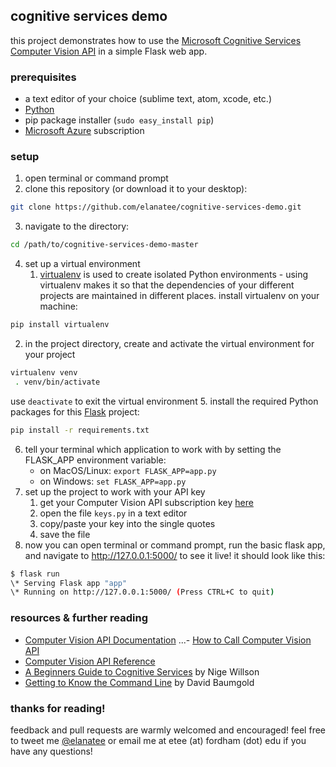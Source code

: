 ## cognitive services demo

this project demonstrates how to use the [Microsoft Cognitive Services](https://www.microsoft.com/cognitive-services/) [Computer Vision API](https://www.microsoft.com/cognitive-services/en-us/computer-vision-api) in a simple Flask web app. 

### prerequisites 
- a text editor of your choice (sublime text, atom, xcode, etc.)
- [Python](https://www.python.org/downloads/)
- pip package installer (`sudo easy_install pip`)
- [Microsoft Azure](https://azure.microsoft.com) subscription 

### setup 
1. open terminal or command prompt
2. clone this repository (or download it to your desktop):
```bash
git clone https://github.com/elanatee/cognitive-services-demo.git
```
3. navigate to the directory: 
```bash
cd /path/to/cognitive-services-demo-master
```
4. set up a virtual environment
   1. [virtualenv](http://docs.python-guide.org/en/latest/dev/virtualenvs/) is used to create isolated Python environments - using virtualenv makes it so that the dependencies of your different projects are maintained in different places. install virtualenv on your machine:
```bash
pip install virtualenv
```
   2. in the project directory, create and activate the virtual environment for your project
```bash
virtualenv venv
 . venv/bin/activate
```
   use `deactivate` to exit the virtual environment
5. install the required Python packages for this [Flask](http://flask.pocoo.org/docs/0.11/) project:
```bash
pip install -r requirements.txt
``` 
6. tell your terminal which application to work with by setting the FLASK_APP environment variable:
   - on MacOS/Linux: `export FLASK_APP=app.py`
   - on Windows: `set FLASK_APP=app.py`
7. set up the project to work with your API key
   1. get your Computer Vision API subscription key [here](https://www.microsoft.com/cognitive-services/en-US/subscriptions)
   2. open the file `keys.py` in a text editor
   3. copy/paste your key into the single quotes 
   4. save the file
8. now you can open terminal or command prompt, run the basic flask app, and navigate to http://127.0.0.1:5000/ to see it live! it should look like this: 
```bash
$ flask run
\* Serving Flask app "app"
\* Running on http://127.0.0.1:5000/ (Press CTRL+C to quit)
```

### resources & further reading 
- [Computer Vision API Documentation](https://www.microsoft.com/cognitive-services/en-us/computer-vision-api/documentation)
...- [How to Call Computer Vision API](https://www.microsoft.com/cognitive-services/en-us/Computer-Vision-API/documentation/vision-api-how-to-topics/HowToCallVisionAPI) 
- [Computer Vision API Reference](https://dev.projectoxford.ai/docs/services/56f91f2d778daf23d8ec6739/operations/56f91f2e778daf14a499e1fa) 
- [A Beginners Guide to Cognitive Services](https://www.linkedin.com/pulse/idiots-guide-cognitive-services-nigel-willson) by Nige Willson
- [Getting to Know the Command Line](https://www.davidbaumgold.com/tutorials/command-line/) by David Baumgold

### thanks for reading!
feedback and pull requests are warmly welcomed and encouraged! feel free to tweet me [@elanatee](https://twitter.com/elanatee) or email me at etee (at) fordham (dot) edu if you have any questions!